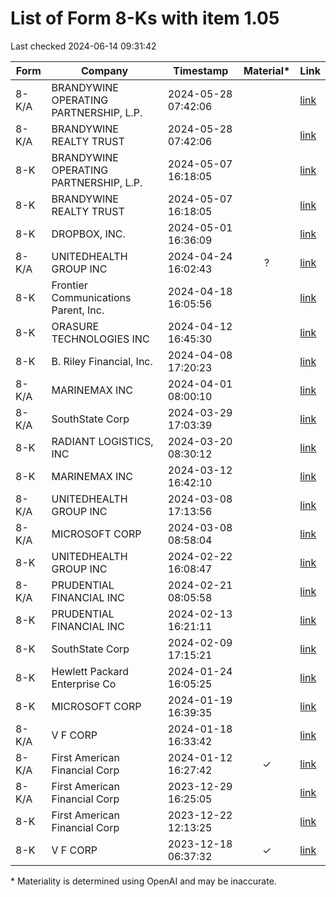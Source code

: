# List of Form 8-Ks with item 1.05
Last checked 2024-06-14 09:31:42

|Form|Company|Timestamp|Material*|Link|
|---|---|---|:---:|---|
|8-K/A|BRANDYWINE OPERATING PARTNERSHIP, L.P.|2024-05-28 07:42:06||[link](https://www.sec.gov/Archives/edgar/data/1060386/000119312524147625/0001193125-24-147625-index.htm)|
|8-K/A|BRANDYWINE REALTY TRUST|2024-05-28 07:42:06||[link](https://www.sec.gov/Archives/edgar/data/790816/000119312524147625/0001193125-24-147625-index.htm)|
|8-K|BRANDYWINE OPERATING PARTNERSHIP, L.P.|2024-05-07 16:18:05||[link](https://www.sec.gov/Archives/edgar/data/1060386/000119312524133132/0001193125-24-133132-index.htm)|
|8-K|BRANDYWINE REALTY TRUST|2024-05-07 16:18:05||[link](https://www.sec.gov/Archives/edgar/data/790816/000119312524133132/0001193125-24-133132-index.htm)|
|8-K|DROPBOX, INC.|2024-05-01 16:36:09||[link](https://www.sec.gov/Archives/edgar/data/1467623/000146762324000024/0001467623-24-000024-index.htm)|
|8-K/A|UNITEDHEALTH GROUP INC|2024-04-24 16:02:43|?|[link](https://www.sec.gov/Archives/edgar/data/731766/000073176624000150/0000731766-24-000150-index.htm)|
|8-K|Frontier Communications Parent, Inc.|2024-04-18 16:05:56||[link](https://www.sec.gov/Archives/edgar/data/20520/000119312524100764/0001193125-24-100764-index.htm)|
|8-K|ORASURE TECHNOLOGIES INC|2024-04-12 16:45:30||[link](https://www.sec.gov/Archives/edgar/data/1116463/000119312524094797/0001193125-24-094797-index.htm)|
|8-K|B. Riley Financial, Inc.|2024-04-08 17:20:23||[link](https://www.sec.gov/Archives/edgar/data/1464790/000121390024031252/0001213900-24-031252-index.htm)|
|8-K/A|MARINEMAX INC|2024-04-01 08:00:10||[link](https://www.sec.gov/Archives/edgar/data/1057060/000095017024038881/0000950170-24-038881-index.htm)|
|8-K/A|SouthState Corp|2024-03-29 17:03:39||[link](https://www.sec.gov/Archives/edgar/data/764038/000155837024004390/0001558370-24-004390-index.htm)|
|8-K|RADIANT LOGISTICS, INC|2024-03-20 08:30:12||[link](https://www.sec.gov/Archives/edgar/data/1171155/000095017024033954/0000950170-24-033954-index.htm)|
|8-K|MARINEMAX INC|2024-03-12 16:42:10||[link](https://www.sec.gov/Archives/edgar/data/1057060/000095017024030041/0000950170-24-030041-index.htm)|
|8-K/A|UNITEDHEALTH GROUP INC|2024-03-08 17:13:56||[link](https://www.sec.gov/Archives/edgar/data/731766/000073176624000085/0000731766-24-000085-index.htm)|
|8-K/A|MICROSOFT CORP|2024-03-08 08:58:04||[link](https://www.sec.gov/Archives/edgar/data/789019/000119312524062997/0001193125-24-062997-index.htm)|
|8-K|UNITEDHEALTH GROUP INC|2024-02-22 16:08:47||[link](https://www.sec.gov/Archives/edgar/data/731766/000073176624000045/0000731766-24-000045-index.htm)|
|8-K/A|PRUDENTIAL FINANCIAL INC|2024-02-21 08:05:58||[link](https://www.sec.gov/Archives/edgar/data/1137774/000119312524040749/0001193125-24-040749-index.htm)|
|8-K|PRUDENTIAL FINANCIAL INC|2024-02-13 16:21:11||[link](https://www.sec.gov/Archives/edgar/data/1137774/000119312524033753/0001193125-24-033753-index.htm)|
|8-K|SouthState Corp|2024-02-09 17:15:21||[link](https://www.sec.gov/Archives/edgar/data/764038/000095010324002017/0000950103-24-002017-index.htm)|
|8-K|Hewlett Packard Enterprise Co|2024-01-24 16:05:25||[link](https://www.sec.gov/Archives/edgar/data/1645590/000164559024000009/0001645590-24-000009-index.htm)|
|8-K|MICROSOFT CORP|2024-01-19 16:39:35||[link](https://www.sec.gov/Archives/edgar/data/789019/000119312524011295/0001193125-24-011295-index.htm)|
|8-K/A|V F CORP|2024-01-18 16:33:42||[link](https://www.sec.gov/Archives/edgar/data/103379/000119312524010243/0001193125-24-010243-index.htm)|
|8-K/A|First American Financial Corp|2024-01-12 16:27:42|✓|[link](https://www.sec.gov/Archives/edgar/data/1472787/000095017024004247/0000950170-24-004247-index.htm)|
|8-K/A|First American Financial Corp|2023-12-29 16:25:05||[link](https://www.sec.gov/Archives/edgar/data/1472787/000095017023073848/0000950170-23-073848-index.htm)|
|8-K|First American Financial Corp|2023-12-22 12:13:25||[link](https://www.sec.gov/Archives/edgar/data/1472787/000095017023072513/0000950170-23-072513-index.htm)|
|8-K|V F CORP|2023-12-18 06:37:32|✓|[link](https://www.sec.gov/Archives/edgar/data/103379/000095012323011228/0000950123-23-011228-index.htm)|

\* Materiality is determined using OpenAI and may be inaccurate.
